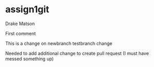 # assign1git
Drake Matson

First comment

This is a change on newbranch
testbranch change

Needed to add additional change to create pull request (I must have messed something up)
